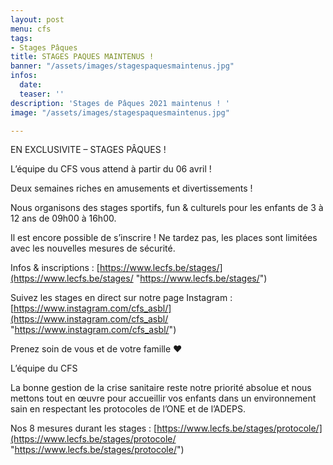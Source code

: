 ```yaml
---
layout: post
menu: cfs
tags:
- Stages Pâques
title: STAGES PAQUES MAINTENUS !
banner: "/assets/images/stagespaquesmaintenus.jpg"
infos:
  date: 
  teaser: ''
description: 'Stages de Pâques 2021 maintenus ! '
image: "/assets/images/stagespaquesmaintenus.jpg"

---
```

EN EXCLUSIVITE – STAGES PÂQUES !

L’équipe du CFS vous attend à partir du 06 avril !

Deux semaines riches en amusements et divertissements !

Nous organisons des stages sportifs, fun & culturels pour les enfants de 3 à 12 ans de 09h00 à 16h00.

Il est encore possible de s’inscrire ! Ne tardez pas, les places sont limitées avec les nouvelles mesures de sécurité.

Infos & inscriptions : [https://www.lecfs.be/stages/](https://www.lecfs.be/stages/ "https://www.lecfs.be/stages/")

Suivez les stages en direct sur notre page Instagram : [https://www.instagram.com/cfs_asbl/](https://www.instagram.com/cfs_asbl/ "https://www.instagram.com/cfs_asbl/")

Prenez soin de vous et de votre famille ❤

L’équipe du CFS

La bonne gestion de la crise sanitaire reste notre priorité absolue et nous mettons tout en œuvre pour accueillir vos enfants dans un environnement sain en respectant les protocoles de l’ONE et de l’ADEPS.

Nos 8 mesures durant les stages : [https://www.lecfs.be/stages/protocole/](https://www.lecfs.be/stages/protocole/ "https://www.lecfs.be/stages/protocole/")